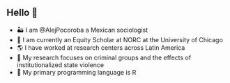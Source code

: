 ## Hello 👋

- 🏜 I am @AlejPocoroba a Mexican sociologist 
- 🔎 I am currently an Equity Scholar at NORC at the University of Chicago
- 🌎 I have worked at research centers across Latin America
- 🔭 My research focuses on criminal groups and the effects of institutionalized state violence
- 👾 My primary programming language is R 

<!--
**alejpocoroba/alejpocoroba** is a ✨ _special_ ✨ repository because its `README.md` (this file) appears on your GitHub profile.

Here are some ideas to get you started:

- 🔭 I’m currently working on ...
- 🌱 I’m currently learning ...
- 👯 I’m looking to collaborate on ...
- 🤔 I’m looking for help with ...
- 💬 Ask me about ...
- 📫 How to reach me: ...
- 😄 Pronouns: ...
- ⚡ Fun fact: ...
-->
